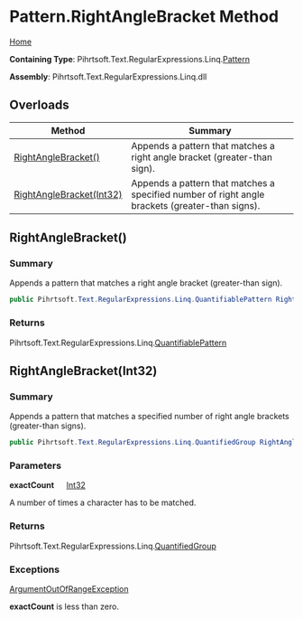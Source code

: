 # Pattern\.RightAngleBracket Method

[Home](../../../../../../README.md)

**Containing Type**: Pihrtsoft\.Text\.RegularExpressions\.Linq\.[Pattern](../README.md)

**Assembly**: Pihrtsoft\.Text\.RegularExpressions\.Linq\.dll

## Overloads

| Method | Summary |
| ------ | ------- |
| [RightAngleBracket()](#Pihrtsoft_Text_RegularExpressions_Linq_Pattern_RightAngleBracket) | Appends a pattern that matches a right angle bracket \(greater\-than sign\)\. |
| [RightAngleBracket(Int32)](#Pihrtsoft_Text_RegularExpressions_Linq_Pattern_RightAngleBracket_System_Int32_) | Appends a pattern that matches a specified number of right angle brackets \(greater\-than signs\)\. |

## RightAngleBracket\(\) <a name="Pihrtsoft_Text_RegularExpressions_Linq_Pattern_RightAngleBracket"></a>

### Summary

Appends a pattern that matches a right angle bracket \(greater\-than sign\)\.

```csharp
public Pihrtsoft.Text.RegularExpressions.Linq.QuantifiablePattern RightAngleBracket()
```

### Returns

Pihrtsoft\.Text\.RegularExpressions\.Linq\.[QuantifiablePattern](../../QuantifiablePattern/README.md)

## RightAngleBracket\(Int32\) <a name="Pihrtsoft_Text_RegularExpressions_Linq_Pattern_RightAngleBracket_System_Int32_"></a>

### Summary

Appends a pattern that matches a specified number of right angle brackets \(greater\-than signs\)\.

```csharp
public Pihrtsoft.Text.RegularExpressions.Linq.QuantifiedGroup RightAngleBracket(int exactCount)
```

### Parameters

**exactCount** &emsp; [Int32](https://docs.microsoft.com/en-us/dotnet/api/system.int32)

A number of times a character has to be matched\.

### Returns

Pihrtsoft\.Text\.RegularExpressions\.Linq\.[QuantifiedGroup](../../QuantifiedGroup/README.md)

### Exceptions

[ArgumentOutOfRangeException](https://docs.microsoft.com/en-us/dotnet/api/system.argumentoutofrangeexception)

**exactCount** is less than zero\.

